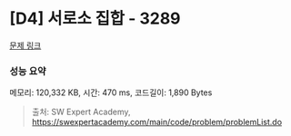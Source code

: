 # [D4] 서로소 집합 - 3289 

[문제 링크](https://swexpertacademy.com/main/code/problem/problemDetail.do?contestProbId=AWBJKA6qr2oDFAWr) 

### 성능 요약

메모리: 120,332 KB, 시간: 470 ms, 코드길이: 1,890 Bytes



> 출처: SW Expert Academy, https://swexpertacademy.com/main/code/problem/problemList.do
